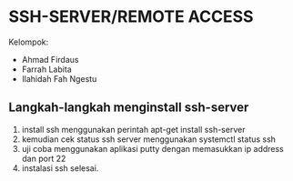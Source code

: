 # SSH-SERVER/REMOTE ACCESS
Kelompok:
- Ahmad Firdaus
- Farrah Labita
- Ilahidah Fah Ngestu

## Langkah-langkah menginstall ssh-server

1. install ssh menggunakan perintah apt-get install ssh-server
2. kemudian cek status ssh server menggunakan systemctl status ssh
3. uji coba menggunakan aplikasi putty dengan memasukkan ip address dan port 22
4. instalasi ssh selesai.
